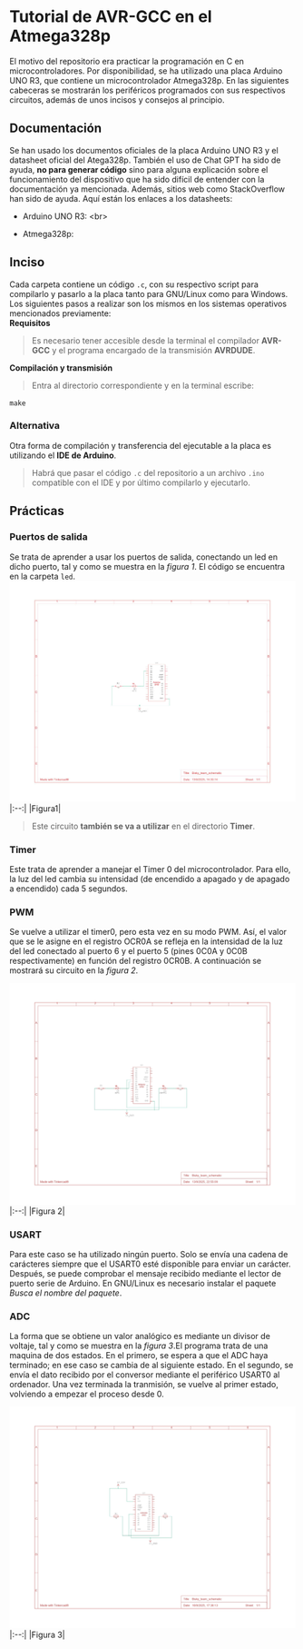 # Tutorial de AVR-GCC en el Atmega328p
El motivo del repositorio era practicar la programación en C en microcontroladores. Por disponibilidad, se ha utilizado una placa Arduino UNO R3, que contiene un microcontrolador Atmega328p. En las siguientes cabeceras se mostrarán los periféricos programados con sus respectivos circuitos, además de unos incisos y consejos al principio.

## Documentación ##
Se han usado los documentos oficiales de la placa Arduino UNO R3 y el datasheet oficial del Atega328p. También el uso de Chat GPT ha sido de ayuda, **no para generar código** sino para alguna explicación sobre el funcionamiento del dispositivo que ha sido difícil de entender con la documentación ya mencionada. Además, sitios web como StackOverflow han sido de ayuda. Aquí están los enlaces a los datasheets:
* Arduino UNO R3:
[](https://docs.arduino.cc/hardware/uno-rev3/?_gl=1*ngoux9*_up*MQ..*_ga*MjEzMzE0NDM4Ny4xNzU3ODQyMTA2*_ga_NEXN8H46L5*czE3NTc4NDIxMDMkbzEkZzEkdDE3NTc4NDIxMTMkajUwJGwwJGg4NjQwMDUyMzM.)<br>

* Atmega328p:
[](https://ww1.microchip.com/downloads/aemDocuments/documents/MCU08/ProductDocuments/DataSheets/Atmel-7810-Automotive-Microcontrollers-ATmega328P_Datasheet.pdf)

## Inciso ##
Cada carpeta contiene un código `.c`, con su respectivo script para compilarlo y pasarlo a la placa tanto para GNU/Linux como para Windows. Los siguientes pasos a realizar son los mismos en los sistemas operativos mencionados previamente:<br>
**Requisitos**<br>
> Es necesario tener accesible desde la terminal el compilador **AVR-GCC** y el programa encargado de la transmisión **AVRDUDE**.<br>

**Compilación y transmisión**<br>
> Entra al directorio correspondiente y en la terminal escribe:
```
make
```

### Alternativa ###
Otra forma de compilación y transferencia del ejecutable a la placa es utilizando el **IDE de Arduino**.
> Habrá que pasar el código `.c` del repositorio a un archivo `.ino` compatible con el IDE y por último compilarlo y ejecutarlo.

## Prácticas ##
### Puertos de salida ###
Se trata de aprender a usar los puertos de salida, conectando un led en dicho puerto, tal y como se muestra en la *figura 1*. El código se encuentra en la carpeta `led`.
![](markdown_resources/led_schematic.jpg)
|:--:|
|Figura1|

> Este circuito **también se va a utilizar** en el directorio **Timer**.

### Timer ###
Este trata de aprender a manejar el Timer 0 del microcontrolador. Para ello, la luz del led cambia su intensidad (de encendido a apagado y de apagado a encendido) cada 5 segundos.

### PWM ###
Se vuelve a utilizar el timer0, pero esta vez en su modo PWM. Así, el valor que se le asigne en el registro OCR0A se refleja en la intensidad de la luz del led conectado al puerto 6 y el puerto 5 (pines 0C0A y 0C0B respectivamente) en función del registro 0CR0B. A continuación se mostrará su circuito en la *figura 2*.

![](markdown_resources/pwm_schematic.jpg)
|:--:|
|Figura 2|

### USART ###
Para este caso se ha utilizado ningún puerto. Solo se envía una cadena de carácteres siempre que el USART0 esté disponible para enviar un carácter. Después, se puede comprobar el mensaje recibido mediante el lector de puerto serie de Arduino. En GNU/Linux es necesario instalar el paquete *Busca el nombre del paquete*.

### ADC ###
La forma que se obtiene un valor analógico es mediante un divisor de voltaje, tal y como se muestra en la *figura 3*.El programa trata de una maquina de dos estados. En el primero, se espera a que el ADC haya terminado; en ese caso se cambia de al siguiente estado. En el segundo, se envía el dato recibido por el conversor mediante el periférico USART0 al ordenador. Una vez terminada la tranmisión, se vuelve al primer estado, volviendo a empezar el proceso desde 0.

![](markdown_resources/adc_schematic.jpg)
|:--:|
|Figura 3|
